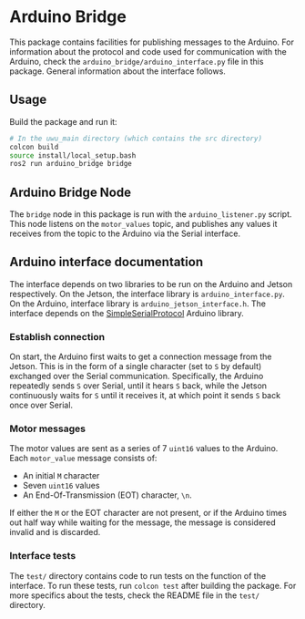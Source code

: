 # Arduino Bridge
This package contains facilities for publishing messages to the Arduino. For information about the protocol and code used for communication with the Arduino, check the `arduino_bridge/arduino_interface.py` file in this package. General information about the interface follows.

## Usage
Build the package and run it:

```bash
# In the uwu_main directory (which contains the src directory)
colcon build
source install/local_setup.bash
ros2 run arduino_bridge bridge
```

## Arduino Bridge Node
The `bridge` node in this package is run with the `arduino_listener.py` script. This node listens on the `motor_values` topic, and publishes any values it receives from the topic to the Arduino via the Serial interface.

## Arduino interface documentation
The interface depends on two libraries to be run on the Arduino and Jetson respectively. On the Jetson, the interface library is `arduino_interface.py`. On the Arduino, interface library is `arduino_jetson_interface.h`. The interface depends on the [SimpleSerialProtocol](https://www.arduino.cc/reference/en/libraries/simpleserialprotocol/) Arduino library.

### Establish connection
On start, the Arduino first waits to get a connection message from the Jetson. This is in the form of a single character (set to `S` by default) exchanged over the Serial communication. Specifically, the Arduino repeatedly sends `S` over Serial, until it hears `S` back, while the Jetson continuously waits for `S` until it receives it, at which point it sends `S` back once over Serial.

### Motor messages
The motor values are sent as a series of 7 `uint16` values to the Arduino. Each `motor_value` message consists of:
- An initial `M` character
- Seven `uint16` values
- An End-Of-Transmission (EOT) character, `\n`.

If either the `M` or the EOT character are not present, or if the Arduino times out half way while waiting for the message, the message is considered invalid and is discarded.

### Interface tests
The `test/` directory contains code to run tests on the function of the interface. To run these tests, run `colcon test` after building the package. For more specifics about the tests, check the README file in the `test/` directory.